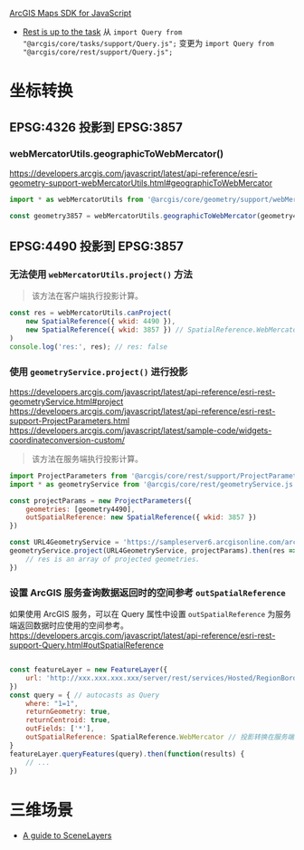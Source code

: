 
[ArcGIS Maps SDK for JavaScript](https://developers.arcgis.com/javascript/) 

- [Rest is up to the task](https://www.esri.com/arcgis-blog/products/js-api-arcgis/developers/rest-is-up-to-the-task/) 
	从
	`import Query from "@arcgis/core/tasks/support/Query.js";`
	变更为
	`import Query from "@arcgis/core/rest/support/Query.js";`


# 坐标转换


## EPSG:4326 投影到 EPSG:3857

### webMercatorUtils.geographicToWebMercator()
https://developers.arcgis.com/javascript/latest/api-reference/esri-geometry-support-webMercatorUtils.html#geographicToWebMercator

```js
import * as webMercatorUtils from '@arcgis/core/geometry/support/webMercatorUtils.js'

const geometry3857 = webMercatorUtils.geographicToWebMercator(geometry4326)
```


## EPSG:4490 投影到 EPSG:3857

### 无法使用 `webMercatorUtils.project()` 方法
> 该方法在客户端执行投影计算。
```js
const res = webMercatorUtils.canProject(
	new SpatialReference({ wkid: 4490 }),
	new SpatialReference({ wkid: 3857 }) // SpatialReference.WebMercator
)
console.log('res:', res); // res: false
```


### 使用 `geometryService.project()` 进行投影
https://developers.arcgis.com/javascript/latest/api-reference/esri-rest-geometryService.html#project
https://developers.arcgis.com/javascript/latest/api-reference/esri-rest-support-ProjectParameters.html
https://developers.arcgis.com/javascript/latest/sample-code/widgets-coordinateconversion-custom/
> 该方法在服务端执行投影计算。
```js
import ProjectParameters from '@arcgis/core/rest/support/ProjectParameters.js'
import * as geometryService from '@arcgis/core/rest/geometryService.js'

const projectParams = new ProjectParameters({
	geometries: [geometry4490],
	outSpatialReference: new SpatialReference({ wkid: 3857 })
})

const URL4GeometryService = 'https://sampleserver6.arcgisonline.com/arcgis/rest/services/Utilities/Geometry/GeometryServer'
geometryService.project(URL4GeometryService, projectParams).then(res => {
	// res is an array of projected geometries.
})
```


### 设置 ArcGIS 服务查询数据返回时的空间参考 `outSpatialReference`

如果使用 ArcGIS 服务，可以在 Query 属性中设置 `outSpatialReference` 为服务端返回数据时应使用的空间参考。
https://developers.arcgis.com/javascript/latest/api-reference/esri-rest-support-Query.html#outSpatialReference
```js

const featureLayer = new FeatureLayer({
	url: 'http://xxx.xxx.xxx.xxx/server/rest/services/Hosted/RegionBorder/FeatureServer/0'
})
const query = { // autocasts as Query
	where: "1=1",
	returnGeometry: true,
	returnCentroid: true,
	outFields: ['*'],
	outSpatialReference: SpatialReference.WebMercator // 投影转换在服务端返回数据时执行。
}
featureLayer.queryFeatures(query).then(function(results) {
	// ...
})
```


# 三维场景

- [A guide to SceneLayers](https://developers.arcgis.com/javascript/latest/working-with-scene-layers/) 


